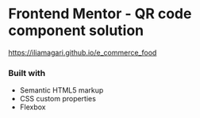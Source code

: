 # Frontend Mentor - QR code component solution

https://iliamagari.github.io/e_commerce_food 

### Built with

- Semantic HTML5 markup
- CSS custom properties
- Flexbox


